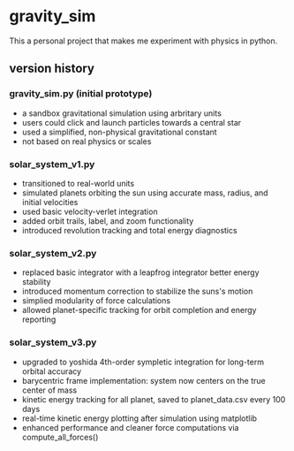 # gravity_sim

This a personal project that makes me experiment with physics in python.

## version history
### gravity_sim.py (initial prototype)
- a sandbox gravitational simulation using arbritary units
- users could click and launch particles towards a central star
- used a simplified, non-physical gravitational constant
- not based on real physics or scales

### solar_system_v1.py
- transitioned to real-world units
- simulated planets orbiting the sun using accurate mass, radius, and initial velocities
- used basic velocity-verlet integration
- added orbit trails, label, and zoom functionality
- introduced revolution tracking and total energy diagnostics

### solar_system_v2.py
- replaced basic integrator with a leapfrog integrator better energy stability
- introduced momentum correction to stabilize the suns's motion
- simplied modularity of force calculations
- allowed planet-specific tracking for orbit completion and energy reporting

### solar_system_v3.py
- upgraded to yoshida 4th-order sympletic integration for long-term orbital accuracy
- barycentric frame implementation: system now centers on the true center of mass
- kinetic energy tracking for all planet, saved to planet_data.csv every 100 days
- real-time kinetic energy plotting after simulation using matplotlib
- enhanced performance and cleaner force computations via compute_all_forces()

